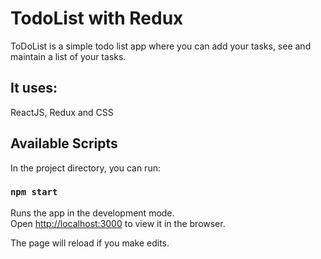 # TodoList with Redux
ToDoList is a simple todo list app where you can add your tasks, see and maintain a list of your tasks. 

## It uses:
ReactJS, Redux and CSS

## Available Scripts

In the project directory, you can run:

### `npm start`

Runs the app in the development mode.<br />
Open [http://localhost:3000](http://localhost:3000) to view it in the browser.

The page will reload if you make edits.<br />
